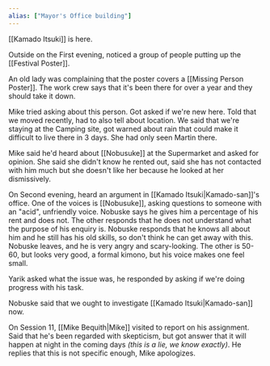 ```yaml
---
alias: ["Mayor's Office building"]
---
```

[[Kamado Itsuki]] is here.

Outside on the First evening, noticed a group of people putting up the [[Festival Poster]].


An old lady was complaining that the poster covers a [[Missing Person Poster]]. The work crew says that it's been there for over a year and they should take it down.

Mike tried asking about this person. Got asked if we're new here. Told that we moved recently, had to also tell about location. We said that we're staying at the Camping site, got warned about rain that could make it difficult to live there in 3 days. She had only seen Martin there.

Mike said he'd heard about [[Nobusuke]] at the Supermarket and asked for opinion. She said she didn't know he rented out, said she has not contacted with him much but she doesn't like her because he looked at her dismissively.


On Second evening, heard an argument in [[Kamado Itsuki|Kamado-san]]'s office. One of the voices is [[Nobusuke]], asking questions to someone with an "acid", unfriendly voice.
Nobuske says he gives him a percentage of his rent and does not.
The other responds that he does not understand what the purpose of his enquiry is.
Nobuske responds that he knows all about him and he still has his old skills, so don't think he can get away with this.
Nobuske leaves, and he is very angry and scary-looking.
The other is 50-60, but looks very good, a formal kimono, but his voice makes one feel small.

Yarik asked what the issue was, he responded by asking if we're doing progress with his task.

Nobuske said that we ought to investigate [[Kamado Itsuki|Kamado-san]] now.


On Session 11, [[Mike Bequith|Mike]] visited to report on his assignment. Said that he's been regarded with skepticism, but got answer that it will happen at night in the coming days *(this is a lie, we know exactly)*. He replies that this is not specific enough, Mike apologizes.  